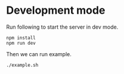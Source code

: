 # Development mode

Run following to start the server in dev mode.
```
npm install
npm run dev
```

Then we can run example.

```
./example.sh
```

